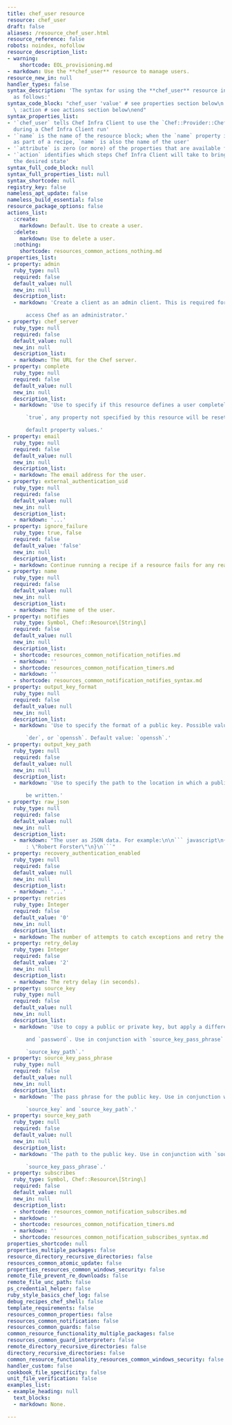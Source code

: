 ```yaml
---
title: chef_user resource
resource: chef_user
draft: false
aliases: /resource_chef_user.html
resource_reference: false
robots: noindex, nofollow
resource_description_list:
- warning:
    shortcode: EOL_provisioning.md
- markdown: Use the **chef_user** resource to manage users.
resource_new_in: null
handler_types: false
syntax_description: 'The syntax for using the **chef_user** resource in a recipe is
  as follows:'
syntax_code_block: "chef_user 'value' # see properties section below\n  ...\n  action\
  \ :action # see actions section below\nend"
syntax_properties_list:
- '`chef_user` tells Chef Infra Client to use the `Chef::Provider::ChefUser` provider
  during a Chef Infra Client run'
- '`name` is the name of the resource block; when the `name` property is not specified
  as part of a recipe, `name` is also the name of the user'
- '`attribute` is zero (or more) of the properties that are available for this resource'
- '`action` identifies which steps Chef Infra Client will take to bring the node into
  the desired state'
syntax_full_code_block: null
syntax_full_properties_list: null
syntax_shortcode: null
registry_key: false
nameless_apt_update: false
nameless_build_essential: false
resource_package_options: false
actions_list:
  :create:
    markdown: Default. Use to create a user.
  :delete:
    markdown: Use to delete a user.
  :nothing:
    shortcode: resources_common_actions_nothing.md
properties_list:
- property: admin
  ruby_type: null
  required: false
  default_value: null
  new_in: null
  description_list:
  - markdown: 'Create a client as an admin client. This is required for any user to

      access Chef as an administrator.'
- property: chef_server
  ruby_type: null
  required: false
  default_value: null
  new_in: null
  description_list:
  - markdown: The URL for the Chef server.
- property: complete
  ruby_type: null
  required: false
  default_value: null
  new_in: null
  description_list:
  - markdown: 'Use to specify if this resource defines a user completely. When

      `true`, any property not specified by this resource will be reset to

      default property values.'
- property: email
  ruby_type: null
  required: false
  default_value: null
  new_in: null
  description_list:
  - markdown: The email address for the user.
- property: external_authentication_uid
  ruby_type: null
  required: false
  default_value: null
  new_in: null
  description_list:
  - markdown: '...'
- property: ignore_failure
  ruby_type: true, false
  required: false
  default_value: 'false'
  new_in: null
  description_list:
  - markdown: Continue running a recipe if a resource fails for any reason.
- property: name
  ruby_type: null
  required: false
  default_value: null
  new_in: null
  description_list:
  - markdown: The name of the user.
- property: notifies
  ruby_type: Symbol, Chef::Resource\[String\]
  required: false
  default_value: null
  new_in: null
  description_list:
  - shortcode: resources_common_notification_notifies.md
  - markdown: ''
  - shortcode: resources_common_notification_timers.md
  - markdown: ''
  - shortcode: resources_common_notification_notifies_syntax.md
- property: output_key_format
  ruby_type: null
  required: false
  default_value: null
  new_in: null
  description_list:
  - markdown: 'Use to specify the format of a public key. Possible values: `pem`,

      `der`, or `openssh`. Default value: `openssh`.'
- property: output_key_path
  ruby_type: null
  required: false
  default_value: null
  new_in: null
  description_list:
  - markdown: 'Use to specify the path to the location in which a public key will

      be written.'
- property: raw_json
  ruby_type: null
  required: false
  default_value: null
  new_in: null
  description_list:
  - markdown: "The user as JSON data. For example:\n\n``` javascript\n{\n  \"name\"\
      : \"Robert Forster\"\n}\n```"
- property: recovery_authentication_enabled
  ruby_type: null
  required: false
  default_value: null
  new_in: null
  description_list:
  - markdown: '...'
- property: retries
  ruby_type: Integer
  required: false
  default_value: '0'
  new_in: null
  description_list:
  - markdown: The number of attempts to catch exceptions and retry the resource.
- property: retry_delay
  ruby_type: Integer
  required: false
  default_value: '2'
  new_in: null
  description_list:
  - markdown: The retry delay (in seconds).
- property: source_key
  ruby_type: null
  required: false
  default_value: null
  new_in: null
  description_list:
  - markdown: 'Use to copy a public or private key, but apply a different `format`

      and `password`. Use in conjunction with `source_key_pass_phrase` and

      `source_key_path`.'
- property: source_key_pass_phrase
  ruby_type: null
  required: false
  default_value: null
  new_in: null
  description_list:
  - markdown: 'The pass phrase for the public key. Use in conjunction with

      `source_key` and `source_key_path`.'
- property: source_key_path
  ruby_type: null
  required: false
  default_value: null
  new_in: null
  description_list:
  - markdown: 'The path to the public key. Use in conjunction with `source_key` and

      `source_key_pass_phrase`.'
- property: subscribes
  ruby_type: Symbol, Chef::Resource\[String\]
  required: false
  default_value: null
  new_in: null
  description_list:
  - shortcode: resources_common_notification_subscribes.md
  - markdown: ''
  - shortcode: resources_common_notification_timers.md
  - markdown: ''
  - shortcode: resources_common_notification_subscribes_syntax.md
properties_shortcode: null
properties_multiple_packages: false
resource_directory_recursive_directories: false
resources_common_atomic_update: false
properties_resources_common_windows_security: false
remote_file_prevent_re_downloads: false
remote_file_unc_path: false
ps_credential_helper: false
ruby_style_basics_chef_log: false
debug_recipes_chef_shell: false
template_requirements: false
resources_common_properties: false
resources_common_notification: false
resources_common_guards: false
common_resource_functionality_multiple_packages: false
resources_common_guard_interpreter: false
remote_directory_recursive_directories: false
directory_recursive_directories: false
common_resource_functionality_resources_common_windows_security: false
handler_custom: false
cookbook_file_specificity: false
unit_file_verification: false
examples_list:
- example_heading: null
  text_blocks:
  - markdown: None.

---
```

